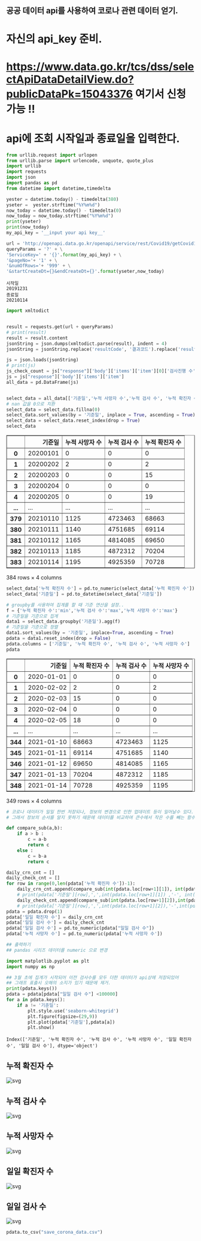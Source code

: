 ## 공공 데이터 api를 사용하여 코로나 관련 데이터 얻기.
# 자신의 api_key 준비.
# https://www.data.go.kr/tcs/dss/selectApiDataDetailView.do?publicDataPk=15043376 여기서 신청 가능 !!


# api에 조회 시작일과 종료일을 입력한다.
```python
from urllib.request import urlopen
from urllib.parse import urlencode, unquote, quote_plus
import urllib
import requests
import json
import pandas as pd
from datetime import datetime,timedelta

yester = datetime.today() - timedelta(380)
yseter =  yester.strftime("%Y%m%d")
now_today = datetime.today() - timedelta(0)
now_today = now_today.strftime("%Y%m%d") 
print(yseter)
print(now_today)
my_api_key = '__input your api key__'

url = 'http://openapi.data.go.kr/openapi/service/rest/Covid19/getCovid19InfStateJson'
queryParams = '?' + \
'ServiceKey=' + '{}'.format(my_api_key) + \
'&pageNo='+ '1' + \
'&numOfRows='+ '999' + \
'&startCreateDt={}&endCreateDt={}'.format(yseter,now_today)

```
    시작일
    20191231
    종료일
    20210114
    


```python
import xmltodict


result = requests.get(url + queryParams)
# print(result)
result = result.content 
jsonString = json.dumps(xmltodict.parse(result), indent = 4)
jsonString = jsonString.replace('resultCode', '결과코드').replace('resultMsg', '결과메세지').replace('numOfRows', '한 페이지 결과 수').replace('pageNo', '페이지 수').replace('totalCount', '전체 결과 수').replace('seq', '게시글번호(감염현황 고유값)').replace('stateDt', '기준일').replace('stateTime', '기준시간').replace('decideCnt', '누적 확진자 수').replace('clearCnt', '격리해제 수').replace('examCnt', '검사진행 수').replace('deathCnt', '누적 사망자 수').replace('careCnt', '치료중 환자 수').replace('resutlNegCnt', '결과 음성 수').replace('accExamCnt', '누적 검사 수').replace('accExamCompCnt', '누적 검사 완료 수').replace('accDefRate', '누적 확진률').replace('createDt', '등록일시분초').replace('updateDt', '수정일시분초')

js = json.loads(jsonString)
# print(js)
js_check_count = js["response"]['body']['items']['item'][0]['검사진행 수']
js = js["response"]['body']['items']['item']
all_data = pd.DataFrame(js)


```


```python

```


```python
select_data = all_data[['기준일','누적 사망자 수','누적 검사 수', '누적 확진자 수']]
# nan 값을 0으로 치환
select_data = select_data.fillna(0)
select_data.sort_values(by = '기준일', inplace = True, ascending = True)
select_data = select_data.reset_index(drop = True)
select_data
```




<div>
<style scoped>
    .dataframe tbody tr th:only-of-type {
        vertical-align: middle;
    }

    .dataframe tbody tr th {
        vertical-align: top;
    }

    .dataframe thead th {
        text-align: right;
    }
</style>
<table border="1" class="dataframe">
  <thead>
    <tr style="text-align: right;">
      <th></th>
      <th>기준일</th>
      <th>누적 사망자 수</th>
      <th>누적 검사 수</th>
      <th>누적 확진자 수</th>
    </tr>
  </thead>
  <tbody>
    <tr>
      <th>0</th>
      <td>20200101</td>
      <td>0</td>
      <td>0</td>
      <td>0</td>
    </tr>
    <tr>
      <th>1</th>
      <td>20200202</td>
      <td>2</td>
      <td>0</td>
      <td>2</td>
    </tr>
    <tr>
      <th>2</th>
      <td>20200203</td>
      <td>0</td>
      <td>0</td>
      <td>15</td>
    </tr>
    <tr>
      <th>3</th>
      <td>20200204</td>
      <td>0</td>
      <td>0</td>
      <td>0</td>
    </tr>
    <tr>
      <th>4</th>
      <td>20200205</td>
      <td>0</td>
      <td>0</td>
      <td>19</td>
    </tr>
    <tr>
      <th>...</th>
      <td>...</td>
      <td>...</td>
      <td>...</td>
      <td>...</td>
    </tr>
    <tr>
      <th>379</th>
      <td>20210110</td>
      <td>1125</td>
      <td>4723463</td>
      <td>68663</td>
    </tr>
    <tr>
      <th>380</th>
      <td>20210111</td>
      <td>1140</td>
      <td>4751685</td>
      <td>69114</td>
    </tr>
    <tr>
      <th>381</th>
      <td>20210112</td>
      <td>1165</td>
      <td>4814085</td>
      <td>69650</td>
    </tr>
    <tr>
      <th>382</th>
      <td>20210113</td>
      <td>1185</td>
      <td>4872312</td>
      <td>70204</td>
    </tr>
    <tr>
      <th>383</th>
      <td>20210114</td>
      <td>1195</td>
      <td>4925359</td>
      <td>70728</td>
    </tr>
  </tbody>
</table>
<p>384 rows × 4 columns</p>
</div>




```python
select_data['누적 확진자 수'] = pd.to_numeric(select_data['누적 확진자 수'])
select_data['기준일'] = pd.to_datetime(select_data['기준일'])

# groupby를 사용하여 집계를 할 때 기준 연산을 설정.. 
f = {'누적 확진자 수':'min','누적 검사 수':'max','누적 사망자 수':'max'}
# 기준일을 기준으로 집계
data1 = select_data.groupby('기준일').agg(f)
# 기준일을 기준으로 정렬
data1.sort_values(by = '기준일', inplace=True, ascending = True)
pdata = data1.reset_index(drop = False)
pdata.columns = ['기준일', '누적 확진자 수', '누적 검사 수', '누적 사망자 수']
pdata
```




<div>
<style scoped>
    .dataframe tbody tr th:only-of-type {
        vertical-align: middle;
    }

    .dataframe tbody tr th {
        vertical-align: top;
    }

    .dataframe thead th {
        text-align: right;
    }
</style>
<table border="1" class="dataframe">
  <thead>
    <tr style="text-align: right;">
      <th></th>
      <th>기준일</th>
      <th>누적 확진자 수</th>
      <th>누적 검사 수</th>
      <th>누적 사망자 수</th>
    </tr>
  </thead>
  <tbody>
    <tr>
      <th>0</th>
      <td>2020-01-01</td>
      <td>0</td>
      <td>0</td>
      <td>0</td>
    </tr>
    <tr>
      <th>1</th>
      <td>2020-02-02</td>
      <td>2</td>
      <td>0</td>
      <td>2</td>
    </tr>
    <tr>
      <th>2</th>
      <td>2020-02-03</td>
      <td>15</td>
      <td>0</td>
      <td>0</td>
    </tr>
    <tr>
      <th>3</th>
      <td>2020-02-04</td>
      <td>0</td>
      <td>0</td>
      <td>0</td>
    </tr>
    <tr>
      <th>4</th>
      <td>2020-02-05</td>
      <td>18</td>
      <td>0</td>
      <td>0</td>
    </tr>
    <tr>
      <th>...</th>
      <td>...</td>
      <td>...</td>
      <td>...</td>
      <td>...</td>
    </tr>
    <tr>
      <th>344</th>
      <td>2021-01-10</td>
      <td>68663</td>
      <td>4723463</td>
      <td>1125</td>
    </tr>
    <tr>
      <th>345</th>
      <td>2021-01-11</td>
      <td>69114</td>
      <td>4751685</td>
      <td>1140</td>
    </tr>
    <tr>
      <th>346</th>
      <td>2021-01-12</td>
      <td>69650</td>
      <td>4814085</td>
      <td>1165</td>
    </tr>
    <tr>
      <th>347</th>
      <td>2021-01-13</td>
      <td>70204</td>
      <td>4872312</td>
      <td>1185</td>
    </tr>
    <tr>
      <th>348</th>
      <td>2021-01-14</td>
      <td>70728</td>
      <td>4925359</td>
      <td>1195</td>
    </tr>
  </tbody>
</table>
<p>349 rows × 4 columns</p>
</div>




```python
# 코로나 데이터가 일일 한번 저장되나, 정보의 변경으로 인한 업데이트 등이 일어날수 있다.
# 그래서 정보의 순서를 알지 못하기 때문에 데이터를 비교하여 큰수에서 작은 수를 빼는 함수를 정의했다.
```


```python
def compare_sub(a,b):
    if a > b :
        c = a-b
        return c
    else :
        c = b-a
        return c
```


```python
daily_crn_cnt = []
daily_check_cnt = []
for row in range(0,len(pdata['누적 확진자 수'])-1):
    daily_crn_cnt.append(compare_sub(int(pdata.loc[row+1][1]), int(pdata.loc[row][1])))
    # print(pdata['기준일'][row],',',int(pdata.loc[row+1][1]) ,'-', int(pdata.loc[row][1]) ,'=', compare_sub(int(pdata.loc[row+1][1]), int(pdata.loc[row][1])))
    daily_check_cnt.append(compare_sub(int(pdata.loc[row+1][2]),int(pdata.loc[row][2])))
    # print(pdata['기준일'][row],',',int(pdata.loc[row+1][2]),'-',int(pdata.loc[row][2]), '=', compare_sub(int(pdata.loc[row+1][2]),int(pdata.loc[row][2])))
pdata = pdata.drop(1)
pdata['일일 확진자 수'] = daily_crn_cnt
pdata['일일 검사 수'] = daily_check_cnt
pdata['일일 검사 수'] = pd.to_numeric(pdata["일일 검사 수"])
pdata['누적 사망자 수'] = pd.to_numeric(pdata['누적 사망자 수'])
```


```python
## 출력하기
## pandas 시리즈 데이터를 numeric 으로 변경
```


```python
import matplotlib.pyplot as plt
import numpy as np

## 3월 초에 집계가 시작되어 이전 검사수를 모두 더한 데이터가 api상에 저장되있어 
## 그래프 표출시 오해의 소지가 있기 때문에 제거.
print(pdata.keys())
pdata = pdata[pdata["일일 검사 수"] <100000]
for a in pdata.keys():
    if a != '기준일':
        plt.style.use('seaborn-whitegrid')
        plt.figure(figsize=(29,9))
        plt.plot(pdata['기준일'],pdata[a])
        plt.show()


```

    Index(['기준일', '누적 확진자 수', '누적 검사 수', '누적 사망자 수', '일일 확진자 수', '일일 검사 수'], dtype='object')
    


## 누적 확진자 수
![svg](imges/output_9_1.svg)
    



## 누적 검사 수
![svg](imges/output_9_2.svg)
    



## 누적 사망자 수    
![svg](imges/output_9_3.svg)
    



## 일일 확진자 수    
![svg](imges/output_9_4.svg)
    



## 일일 검사 수    
![svg](imges/output_9_5.svg)
    



```python
pdata.to_csv("save_corona_data.csv")
```

